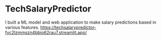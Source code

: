 # TechSalaryPredictor
I built a ML model and web application to make salary predictions based in various features.
https://techsalarypredictor-fyc2lzmmszn4bbio62rau7.streamlit.app/

